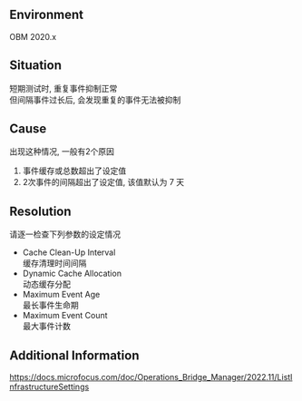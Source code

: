 ## Environment
OBM 2020.x

## Situation
短期测试时, 重复事件抑制正常<br>
但间隔事件过长后, 会发现重复的事件无法被抑制

## Cause
出现这种情况, 一般有2个原因

1. 事件缓存或总数超出了设定值
2. 2次事件的间隔超出了设定值, 该值默认为 7 天

## Resolution
请逐一检查下列参数的设定情况

- Cache Clean-Up Interval<br>
  缓存清理时间间隔
- Dynamic Cache Allocation<br>
  动态缓存分配 
- Maximum Event Age<br>
  最长事件生命期 
- Maximum Event Count<br>
  最大事件计数 

## Additional Information
<https://docs.microfocus.com/doc/Operations_Bridge_Manager/2022.11/ListInfrastructureSettings>